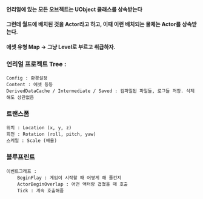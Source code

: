 #### 언리얼에 있는 모든 오브젝트는 UObject 클래스를 상속받는다

#### 그런데 월드에 배치된 것을 Actor라고 하고, 이때 이런 배치되는 물체는 Actor를 상속받는다.

#### 에셋 유형 Map -> 그냥 Level로 부르고 취급하자.

### 언리얼 프로젝트 Tree :
	Config : 환경설정
	Content : 에셋 등등
	DerivedDataCache / Intermediate / Saved : 컴파일된 파일들, 로그들 저장. 삭제해도 상관없음
	
### 트랜스폼
	위치 : Location (x, y, z)
	회전 : Rotation (roll, pitch, yaw)
	스케일 : Scale (배율)
	
	
### 블루프린트
	이벤트그래프 : 
		BeginPlay : 게임이 시작할 때 어떻게 해 줄건지
		ActorBeginOverlap : 어떤 액터랑 겹쳤을 때 호출
		Tick : 계속 호출해줌 
		

